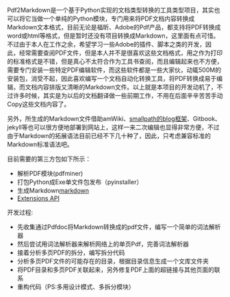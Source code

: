 Pdf2Markdown是一个基于Python实现的文档类型转换的工具类型项目，其实也可以将它当做一个单纯的Python模块，专门用来将PDF文档内容转换成Markdown文本格式，目前无论是福昕、Adobe的Pdf产品，都支持将PDF转换成word或html等格式，但是暂时还没有项目转换成Markdown，这里面有点可惜。不过由于本人在工作之余，希望学习一些Adobe的插件、脚本之类的开发，因此，经常需要查阅PDF文件，但是本人并不是很喜欢这些文档格式，用之作为打印的标准格式是不错，但是真心不太符合作为工具书查阅，而且编辑起来也不方便，需要专门安装一些特定PDF编辑软件，而这些软件都是一些大家伙，动辄500M的安装包，消受不起，因此喜欢编写一个文档自动化转换工具，将PDF转换成易于编辑，而文档内容排版又清晰的Markdown文件。以上就是本项目的开发动机了，不过许多时候，其实是为以后的文档翻译做一些前期工作，不用在后面辛辛苦苦手动Copy这些文档内容了。

另外，所生成的Markdown文件借助amWiki、[smallpath的blog框架](https://smallpath.me)、Gitbook、jekyll等也可以很方便地部署到网站上，这样一来二次编辑也显得非常方便，不过由于Markdown的拓展语法目前已经不下几十种了，因此，只考虑兼容标准的Markdown标准语法吧。

目前需要的第三方包如下所示：
 - 解析PDF模块(pdfminer)
 - 打包Python成Exe单文件包发布（pyinstaller）
 - 生成Markdown[markdown](https://github.com/Python-Markdown/markdown)
  - [Extensions API](https://pythonhosted.org/Markdown/extensions/api.html)

开发过程:
 - 先收集通过Pdfdoc将Markdown转换成的pdf文件，编写一个简单的词法解析器
 - 然后尝试用词法解析器来解析网络上的单页Pdf，完善词法解析器
 - 接着分析多页PDF的拆分，编写拆分代码 
 - 分析多页PDF文件的可能存在的目录，根据目录信息生成一个文库文件夹
 - 将PDF目录和多页PDF关联起来，另外修复PDF上面的超链接与其他页面的联系
 - 重构代码（PS:多用设计模式、多拆分模块）
